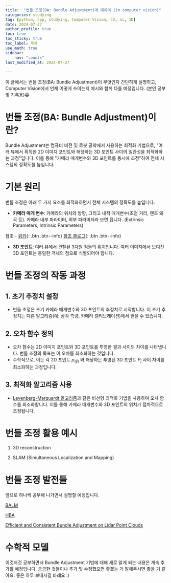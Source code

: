 ```yaml
---
title:  "번들 조정(BA: Bundle Adjustment)에 대하여 (in computer vision)" 
categories: studying
tag: [python, cpp, studying, Computer Vision, CV, ai, 3D]
date: 2024-07-27
author_profile: true
toc: true
toc_sticky: true
toc_label: 목차
use_math: true
sidebar:
    nav: "counts"
last_modified_at: 2024-07-27

---
```


이 글에서는 번들 조정(BA: Bundle Adjustment)이 무엇인지 간단하게 설명하고, Computer Vision에서 언제 어떻게 쓰이는지 예시와 함께 다룰 예정입니다. (본인 공부 및 기록용)😁

# 번들 조정(BA: Bundle Adjustment)이란?
Bundle Adjustment는 컴퓨터 비전 및 로봇 공학에서 사용하는 최적화 기법으로, "여러 뷰에서 획득한 2D 이미지 포인트와 해당하는 3D 포인트 사이의 일관성을 최적화하는 과정"입니다. 이를 통해 "카메라 매개변수와 3D 포인트를 동시에 조정"하여 전체 시스템의 정확도를 높입니다.


# 기본 원리
번들 조정은 아래 두 가지 요소를 최적화하면서 전체 시스템의 정확도를 높입니다.
- **카메라 매개 변수**: 카메라의 위치와 방향, 그리고 내적 매개변수(초점 거리, 렌즈 왜곡 등). 카메라 내부 파라미터, 외부 파라미터라 보면 됩니다. (Extrinsic Parameters, Intrinsic Parameters)

참조 - [위키](https://en.wikipedia.org/wiki/Camera_resectioning#Intrinsic_parameters){: .btn .btn--info} [참조 블로그](https://xoft.tistory.com/12){: .btn .btn--info}
- **3D 포인트**: 여러 뷰에서 관찰된 3차원 점들의 위치입니다. 여러 이미지에서 보여진 3D 포인트는 동일한 객체의 점으로 식별되어야 합니다.

# 번들 조정의 작동 과정
## **1. 초기 추정치 설정**
- 번들 조정은 초기 카메라 매개변수와 3D 포인트의 추정치로 시작합니다. 이 초기 추정치는 다른 알고리즘(예: 삼각 측량, 카메라 캘리브레이션)에서 얻을 수 있습니다.

## **2. 오차 함수 정의**
- 오차 함수는 2D 이미지 포인트와 3D 포인트를 투영한 결과 사이의 차이를 나타냅니다. 번들 조정의 목표는 이 오차를 최소화하는 것입니다.
- 수학적으로, 이는 각 2D 포인트 $p_(ij)$ 와 해당하는 투영된 3D 포인트 $P_j$ 사이 차이를 최소화하는 과정입니다.

## **3. 최적화 알고리즘 사용**
- [Levenberg-Marquardt 알고리즘](https://de.wikipedia.org/wiki/Levenberg-Marquardt-Algorithmus)과 같은 비선형 최적화 기법을 사용하여 오차 함수를 최소화합니다. 이를 통해 카메라 매개변수와 3D 포인트의 위치가 점차적으로 조정됩니다.

# 번들 조정 활용 예시
1. 3D reconstruction

2. SLAM (Simultaneous Localization and Mapping)

# 번들 조정 발전들
앞으로 하나씩 공부해 나가면서 설명할 예정입니다.

[BALM](https://github.com/hku-mars/BALM)

[HBA](https://github.com/hku-mars/HBA)

[Efficient and Consistent Bundle Adjustment on Lidar Point Clouds](https://arxiv.org/abs/2209.08854)

# 수학적 모델

이것저것 공부하면서 Bundle Adjustment 기법에 대해 새로 알게 되는 내용은 계속 추가할 예정입니다. 궁금한 것들이나 추가 및 수정했으면 좋겠는 거 말해주시면 좋을 거 같아요.
좋은 하루 보내시길 바래요 :)